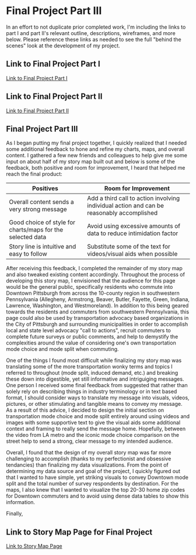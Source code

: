 # Final Project Part III

In an effort to not duplicate prior completed work, I'm including the links to part I and part II's relevant outline,
descriptions, wireframes, and more below. Please reference these links as needed to see the full "behind the scenes" look
at the development of my project. 

## Link to Final Project Part I
[Link to Final Project Part I](/final_project.md)

## Link to Final Project Part II
[Link to Final Project Part II](/final_project_part2.md)

## Final Project Part III
As I began putting my final project together, I quickly realized that I needed some additional feedback to hone and refine my
charts, maps, and overall content. I gathered a few new friends and colleagues to help give me some input on about half of my story map built out and below is some of the feedback, both positive and room for improvement, I heard that helped me reach the final product:

Positives | Room for Improvement
------------ | -------------
Overall content sends a very strong message | Add a third call to action involving individual action and can be reasonably accomplished
Good choice of style for charts/maps for the selected data| Avoid using excessive amounts of data to reduce intimidation factor
Story line is intuitive and easy to follow | Substitute some of the text for videos/visual aids when possible

After receiving this feedback, I completed the remainder of my story map and also tweaked existing content accordingly. Throughout the process of developing this story map, I envisioned that the audience for this page would be the general public, specifically residents who commute into Downtown Pittsburgh from across the 10-county region in southwestern Pennsylvania (Allegheny, Armstrong, Beaver, Butler, Fayette, Green, Indiana, Lawrence, Washington, and Westmoreland). In addition to this being geared towards the residents and commuters from southwestern Pennsylvania, this page could also be used by transportation advocacy based organizations in the City of Pittsburgh and surrounding municipalities in order to accomplish local and state level advocacy "call to actions", recruit commuters to complete future surveys or public comments, and help to demystify the complexities around the value of considering one's own transportation mode choice and mode split when commuting. 

One of the things I found most difficult while finalizing my story map was translating some of the more transportation wonky terms and topics I referred to throughout (mode split, induced demand, etc.) and breaking these down into digestible, yet still informative and intriguiging messages. One person I received some final feedback from suggested that rather than solely rely on describing things in industry terminology or in text based format, I should consider ways to translate my message into visuals, videos, pictures, or other stimulating and tangible means to convey my message. As a result of this advice, I decided to design the initial section on transportation mode choice and mode split entirely around using videos and images with some supportive text to give the visual aids some additional context and framing to really send the message home. Hopefully, between the video from LA metro and the iconic mode choice comparison on the street help to send a strong, clear message to my intended audience. 

Overall, I found that the design of my overall story map was far more challenging to accomplish (thanks to my perfectionist and obsessive tendancies) than finalizing my data visualizations. From the point of determining my data source and goal of the project, I quickly figured out that I wanted to have simple, yet striking visuals to convey Downtown mode split and the total number of survey respondents by destination. For the maps, I also knew that I wanted to visualize the top 20-30 home zip codes for Downtown commuters and to avoid using dense data tables to show this information. 

Finally, 

## Link to Story Map Page for Final Project
[Link to Story Map Page](/40f9f5aca37648ebae541b0944559674)
